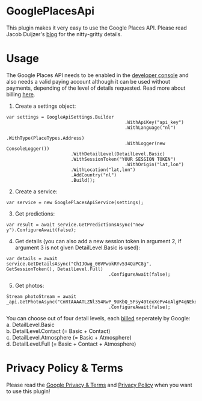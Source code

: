 # GooglePlacesApi

This plugin makes it very easy to use the Google Places API. Please read Jacob Duijzer's [blog](https://blog.duijzer.com/posts/google-places-api/) for the nitty-gritty details.

# Usage

The Google Places API needs to be enabled in the [developer console](https://console.cloud.google.com/) and also needs a valid paying account although it can be used without payments, depending of the level of details requested. Read more about billing [here](https://developers.google.com/places/web-service/usage-and-billing). 


1. Create a settings object:

```
var settings = GoogleApiSettings.Builder
                                            .WithApiKey("api_key")
                                            .WithLanguage("nl")
                                            .WithType(PlaceTypes.Address)
                                            .WithLogger(new ConsoleLogger())
					    .WithDetailLevel(DetailLevel.Basic)
					    .WithSessionToken("YOUR SESSION TOKEN")
                                            .WithOrigin("lat,lon")
					    .WithLocation("lat,lon")
					    .AddCountry("nl")
					    .Build();
```

2. Create a service:

```
var service = new GooglePlacesApiService(settings);
```

3. Get predictions:

```
var result = await service.GetPredictionsAsync("new y").ConfigureAwait(false);
```

4. Get details (you can also add a new session token in argument 2, if argument 3 is not given DetailLevel.Basic is used):

```
var details = await service.GetDetailsAsync("ChIJOwg_06VPwokRYv534QaPC8g", GetSessionToken(), DetailLevel.Full)
                                      .ConfigureAwait(false);
```
5. Get photos:

```
Stream photoStream = await _api.GetPhotoAsync("CnRtAAAATLZNl354RwP_9UKbQ_5Psy40texXePv4oAlgP4qNEkdIrkyse7rPXYGd9D_Uj1rVsQdWT4oRz4QrYAJNpFX7rzqqMlZw2h2E2y5IKMUZ7ouD_SlcHxYq1yL4KbKUv3qtWgTK0A6QbGh87GB3sscrHRIQiG2RrmU_jF4tENr9wGS_YxoUSSDrYjWmrNfeEHSGSc3FyhNLlBU")
									  .ConfigureAwait(false);
```
You can choose out of four detail levels, each [billed](https://developers.google.com/places/web-service/usage-and-billing) seperately by Google:  
a. DetailLevel.Basic  
b. DetailLevel.Contact (= Basic + Contact)  
c. DetailLevel.Atmosphere (= Basic + Atmosphere)  
d. DetailLevel.Full (= Basic + Contact + Atmosphere)  

# Privacy Policy & Terms

Please read the [Google Privacy & Terms](https://policies.google.com/terms?hl=en) and [Privacy Policy](https://policies.google.com/privacy) when you want to use this plugin!
